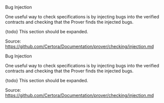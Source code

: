 Bug Injection

One useful way to check specifications is by injecting bugs into the verified contracts and checking that the Prover finds the injected bugs.

{todo} This section should be expanded.

Source: https://github.com/Certora/Documentation/prover/checking/injection.md

Bug Injection

One useful way to check specifications is by injecting bugs into the verified contracts and checking that the Prover finds the injected bugs.

{todo} This section should be expanded.

Source: https://github.com/Certora/Documentation/prover/checking/injection.md
